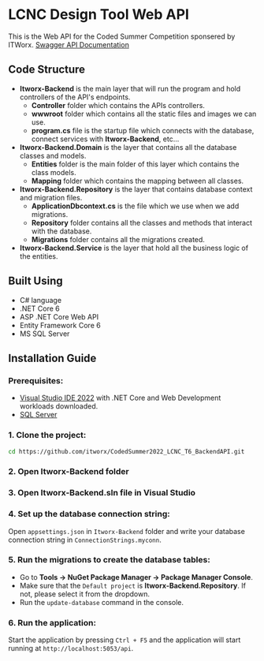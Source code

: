 
# LCNC Design Tool Web API

This is the Web API for the Coded Summer Competition sponsered by ITWorx.
[Swagger API Documentation](https://abdullahadel-001-site1.etempurl.com/swagger/index.html)

## Code Structure

-  **Itworx-Backend** is the main layer that will run the program and hold controllers of the API's endpoints.
    - **Controller** folder which contains the APIs controllers.
    - **wwwroot** folder which contains all the static files and images we can use.
    - **program.cs** file is the startup file which connects with the database, connect services with **Itworx-Backend**, etc...
-  **Itworx-Backend.Domain** is the layer that contains all the database classes and models.
    - **Entities** folder is the main folder of this layer which contains the class models.
    - **Mapping** folder which contains the mapping between all classes.
-  **Itworx-Backend.Repository** is the layer that contains database context and migration files.
    - **ApplicationDbcontext.cs** is the file which we use when we add migrations.
    - **Repository** folder contains all the classes and methods that interact with the database.
    - **Migrations** folder contains all the migrations created.
-  **Itworx-Backend.Service** is the layer that hold all the business logic of the entities.

## Built Using

- C# language
- .NET Core 6
- ASP .NET Core Web API
- Entity Framework Core 6
- MS SQL Server

## Installation Guide

### Prerequisites:

- [Visual Studio IDE 2022](https://visualstudio.microsoft.com/downloads/) with .NET Core and Web Development workloads downloaded.
- [SQL Server](https://www.microsoft.com/en-us/sql-server/sql-server-downloads)

### 1. Clone the project:

```sh
cd https://github.com/itworx/CodedSummer2022_LCNC_T6_BackendAPI.git
```

### 2. Open Itworx-Backend folder

### 3. Open Itworx-Backend.sln file in Visual Studio

### 4. Set up the database connection string:

Open `appsettings.json` in `Itworx-Backend` folder and write your database connection string in `ConnectionStrings.myconn`.

### 5. Run the migrations to create the database tables:

- Go to **Tools -> NuGet Package Manager -> Package Manager Console**.
- Make sure that the `Default project` is **Itworx-Backend.Repository**. If not, please select it from the dropdown.
- Run the `update-database` command in the console.

### 6. Run the application:

Start the application by pressing `Ctrl + F5` and the application will start running at `http://localhost:5053/api`.
